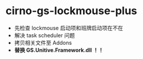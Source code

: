 # cirno-gs-lockmouse-plus

- 先检查 lockmouse 启动项和班牌启动项在不在
- 解决 task scheduler 问题
- 拷贝相关文件至 Addons
- __替换 GS.Unitive.Framework.dll ！！__
